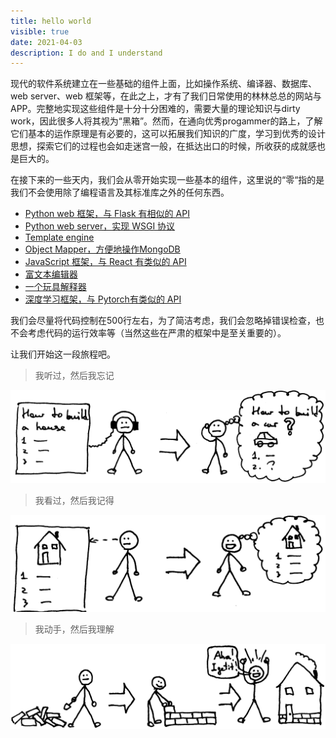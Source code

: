 ```yaml
---
title: hello world
visible: true
date: 2021-04-03
description: I do and I understand
---
```


现代的软件系统建立在一些基础的组件上面，比如操作系统、编译器、数据库、web server、web 框架等，在此之上，才有了我们日常使用的林林总总的网站与APP。完整地实现这些组件是十分十分困难的，需要大量的理论知识与dirty work，因此很多人将其视为“黑箱”。然而，在通向优秀progammer的路上，了解它们基本的运作原理是有必要的，这可以拓展我们知识的广度，学习到优秀的设计思想，探索它们的过程也会如走迷宫一般，在抵达出口的时候，所收获的成就感也是巨大的。

在接下来的一些天内，我们会从零开始实现一些基本的组件，这里说的“零“指的是我们不会使用除了编程语言及其标准库之外的任何东西。

* [Python web 框架，与 Flask 有相似的 API](./)
* [Python web server，实现 WSGI 协议 ](./)
* [Template engine](./)
* [Object Mapper，方便地操作MongoDB](./)
* [JavaScript 框架，与 React 有类似的 API](./)
* [富文本编辑器](./)
* [一个玩具解释器](./)
* [深度学习框架，与 Pytorch有类似的 API](./)

我们会尽量将代码控制在500行左右，为了简洁考虑，我们会忽略掉错误检查，也不会考虑代码的运行效率等（当然这些在严肃的框架中是至关重要的）。

让我们开始这一段旅程吧。

> 我听过，然后我忘记

![see](./hear.png)

> 我看过，然后我记得

![see](./see.png)

> 我动手，然后我理解

![do](./do.png)